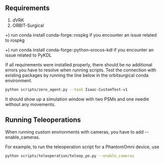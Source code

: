 ## Requirements
1. dVRK
2. ORBIT-Surgical

+) run conda install conda-forge::rospkg if you encounter an issue related to rospkg

+) run conda install conda-forge::python-orocos-kdl if you encounter an issue related to PyKDL


If all requirements were installed properly, there should be no additional errors you have to resolve when running scripts.
Test the connection with existing packages by running the line below in the orbitsurgical conda environment.

```bash
python scripts/zero_agent.py --task Isaac-CustomTest-v1
```

It should show up a simulation window with two PSMs and one needle without any movements.

## Running Teleoperations
When running custom environments with cameras, you have to add --enable_cameras.

For example, to run the teleoperation script for a PhantomOmni device, use

```bash
python scripts/teleoperation/teleop_po.py --enable_cameras
```